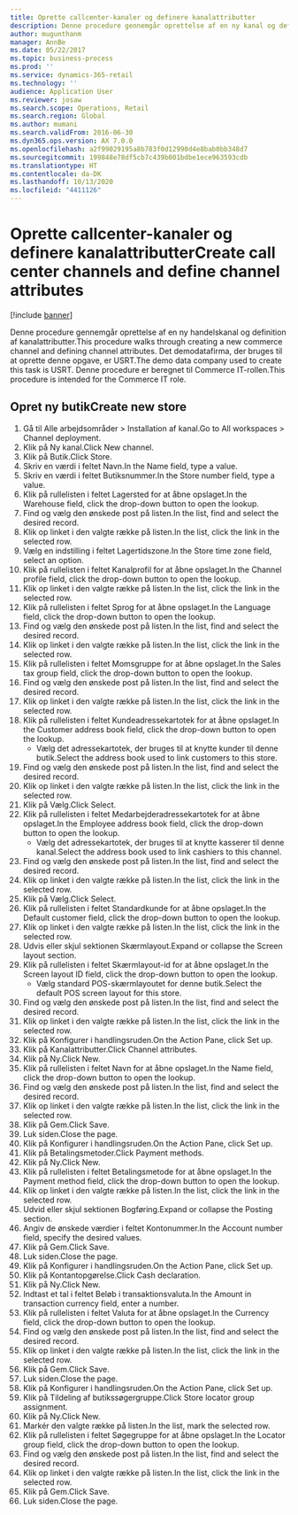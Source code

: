 ```yaml
---
title: Oprette callcenter-kanaler og definere kanalattributter
description: Denne procedure gennemgår oprettelse af en ny kanal og definition af kanalattributter.
author: mugunthanm
manager: AnnBe
ms.date: 05/22/2017
ms.topic: business-process
ms.prod: ''
ms.service: dynamics-365-retail
ms.technology: ''
audience: Application User
ms.reviewer: josaw
ms.search.scope: Operations, Retail
ms.search.region: Global
ms.author: mumani
ms.search.validFrom: 2016-06-30
ms.dyn365.ops.version: AX 7.0.0
ms.openlocfilehash: a2f99029195a8b783f0d12990d4e8bab0bb348d7
ms.sourcegitcommit: 199848e78df5cb7c439b001bdbe1ece963593cdb
ms.translationtype: HT
ms.contentlocale: da-DK
ms.lasthandoff: 10/13/2020
ms.locfileid: "4411126"
---
```

# <a name="create-call-center-channels-and-define-channel-attributes"></a><span data-ttu-id="80cd5-103">Oprette callcenter-kanaler og definere kanalattributter</span><span class="sxs-lookup"><span data-stu-id="80cd5-103">Create call center channels and define channel attributes</span></span>

[!include [banner](../includes/banner.md)]

<span data-ttu-id="80cd5-104">Denne procedure gennemgår oprettelse af en ny handelskanal og definition af kanalattributter.</span><span class="sxs-lookup"><span data-stu-id="80cd5-104">This procedure walks through creating a new commerce channel and defining channel attributes.</span></span> <span data-ttu-id="80cd5-105">Det demodatafirma, der bruges til at oprette denne opgave, er USRT.</span><span class="sxs-lookup"><span data-stu-id="80cd5-105">The demo data company used to create this task is USRT.</span></span> <span data-ttu-id="80cd5-106">Denne procedure er beregnet til Commerce IT-rollen.</span><span class="sxs-lookup"><span data-stu-id="80cd5-106">This procedure is intended for the Commerce IT role.</span></span>


## <a name="create-new-store"></a><span data-ttu-id="80cd5-107">Opret ny butik</span><span class="sxs-lookup"><span data-stu-id="80cd5-107">Create new store</span></span>
1. <span data-ttu-id="80cd5-108">Gå til Alle arbejdsområder > Installation af kanal.</span><span class="sxs-lookup"><span data-stu-id="80cd5-108">Go to All workspaces > Channel deployment.</span></span>
2. <span data-ttu-id="80cd5-109">Klik på Ny kanal.</span><span class="sxs-lookup"><span data-stu-id="80cd5-109">Click New channel.</span></span>
3. <span data-ttu-id="80cd5-110">Klik på Butik.</span><span class="sxs-lookup"><span data-stu-id="80cd5-110">Click Store.</span></span>
4. <span data-ttu-id="80cd5-111">Skriv en værdi i feltet Navn.</span><span class="sxs-lookup"><span data-stu-id="80cd5-111">In the Name field, type a value.</span></span>
5. <span data-ttu-id="80cd5-112">Skriv en værdi i feltet Butiksnummer.</span><span class="sxs-lookup"><span data-stu-id="80cd5-112">In the Store number field, type a value.</span></span>
6. <span data-ttu-id="80cd5-113">Klik på rullelisten i feltet Lagersted for at åbne opslaget.</span><span class="sxs-lookup"><span data-stu-id="80cd5-113">In the Warehouse field, click the drop-down button to open the lookup.</span></span>
7. <span data-ttu-id="80cd5-114">Find og vælg den ønskede post på listen.</span><span class="sxs-lookup"><span data-stu-id="80cd5-114">In the list, find and select the desired record.</span></span>
8. <span data-ttu-id="80cd5-115">Klik op linket i den valgte række på listen.</span><span class="sxs-lookup"><span data-stu-id="80cd5-115">In the list, click the link in the selected row.</span></span>
9. <span data-ttu-id="80cd5-116">Vælg en indstilling i feltet Lagertidszone.</span><span class="sxs-lookup"><span data-stu-id="80cd5-116">In the Store time zone field, select an option.</span></span>
10. <span data-ttu-id="80cd5-117">Klik på rullelisten i feltet Kanalprofil for at åbne opslaget.</span><span class="sxs-lookup"><span data-stu-id="80cd5-117">In the Channel profile field, click the drop-down button to open the lookup.</span></span>
11. <span data-ttu-id="80cd5-118">Klik op linket i den valgte række på listen.</span><span class="sxs-lookup"><span data-stu-id="80cd5-118">In the list, click the link in the selected row.</span></span>
12. <span data-ttu-id="80cd5-119">Klik på rullelisten i feltet Sprog for at åbne opslaget.</span><span class="sxs-lookup"><span data-stu-id="80cd5-119">In the Language field, click the drop-down button to open the lookup.</span></span>
13. <span data-ttu-id="80cd5-120">Find og vælg den ønskede post på listen.</span><span class="sxs-lookup"><span data-stu-id="80cd5-120">In the list, find and select the desired record.</span></span>
14. <span data-ttu-id="80cd5-121">Klik op linket i den valgte række på listen.</span><span class="sxs-lookup"><span data-stu-id="80cd5-121">In the list, click the link in the selected row.</span></span>
15. <span data-ttu-id="80cd5-122">Klik på rullelisten i feltet Momsgruppe for at åbne opslaget.</span><span class="sxs-lookup"><span data-stu-id="80cd5-122">In the Sales tax group field, click the drop-down button to open the lookup.</span></span>
16. <span data-ttu-id="80cd5-123">Find og vælg den ønskede post på listen.</span><span class="sxs-lookup"><span data-stu-id="80cd5-123">In the list, find and select the desired record.</span></span>
17. <span data-ttu-id="80cd5-124">Klik op linket i den valgte række på listen.</span><span class="sxs-lookup"><span data-stu-id="80cd5-124">In the list, click the link in the selected row.</span></span>
18. <span data-ttu-id="80cd5-125">Klik på rullelisten i feltet Kundeadressekartotek for at åbne opslaget.</span><span class="sxs-lookup"><span data-stu-id="80cd5-125">In the Customer address book field, click the drop-down button to open the lookup.</span></span>
    * <span data-ttu-id="80cd5-126">Vælg det adressekartotek, der bruges til at knytte kunder til denne butik.</span><span class="sxs-lookup"><span data-stu-id="80cd5-126">Select the address book used to link customers to this store.</span></span>  
19. <span data-ttu-id="80cd5-127">Find og vælg den ønskede post på listen.</span><span class="sxs-lookup"><span data-stu-id="80cd5-127">In the list, find and select the desired record.</span></span>
20. <span data-ttu-id="80cd5-128">Klik op linket i den valgte række på listen.</span><span class="sxs-lookup"><span data-stu-id="80cd5-128">In the list, click the link in the selected row.</span></span>
21. <span data-ttu-id="80cd5-129">Klik på Vælg.</span><span class="sxs-lookup"><span data-stu-id="80cd5-129">Click Select.</span></span>
22. <span data-ttu-id="80cd5-130">Klik på rullelisten i feltet Medarbejderadressekartotek for at åbne opslaget.</span><span class="sxs-lookup"><span data-stu-id="80cd5-130">In the Employee address book field, click the drop-down button to open the lookup.</span></span>
    * <span data-ttu-id="80cd5-131">Vælg det adressekartotek, der bruges til at knytte kasserer til denne kanal.</span><span class="sxs-lookup"><span data-stu-id="80cd5-131">Select the address book used to link cashiers to this channel.</span></span>  
23. <span data-ttu-id="80cd5-132">Find og vælg den ønskede post på listen.</span><span class="sxs-lookup"><span data-stu-id="80cd5-132">In the list, find and select the desired record.</span></span>
24. <span data-ttu-id="80cd5-133">Klik op linket i den valgte række på listen.</span><span class="sxs-lookup"><span data-stu-id="80cd5-133">In the list, click the link in the selected row.</span></span>
25. <span data-ttu-id="80cd5-134">Klik på Vælg.</span><span class="sxs-lookup"><span data-stu-id="80cd5-134">Click Select.</span></span>
26. <span data-ttu-id="80cd5-135">Klik på rullelisten i feltet Standardkunde for at åbne opslaget.</span><span class="sxs-lookup"><span data-stu-id="80cd5-135">In the Default customer field, click the drop-down button to open the lookup.</span></span>
27. <span data-ttu-id="80cd5-136">Klik op linket i den valgte række på listen.</span><span class="sxs-lookup"><span data-stu-id="80cd5-136">In the list, click the link in the selected row.</span></span>
28. <span data-ttu-id="80cd5-137">Udvis eller skjul sektionen Skærmlayout.</span><span class="sxs-lookup"><span data-stu-id="80cd5-137">Expand or collapse the Screen layout section.</span></span>
29. <span data-ttu-id="80cd5-138">Klik på rullelisten i feltet Skærmlayout-id for at åbne opslaget.</span><span class="sxs-lookup"><span data-stu-id="80cd5-138">In the Screen layout ID field, click the drop-down button to open the lookup.</span></span>
    * <span data-ttu-id="80cd5-139">Vælg standard POS-skærmlayoutet for denne butik.</span><span class="sxs-lookup"><span data-stu-id="80cd5-139">Select the default POS screen layout for this store.</span></span>  
30. <span data-ttu-id="80cd5-140">Find og vælg den ønskede post på listen.</span><span class="sxs-lookup"><span data-stu-id="80cd5-140">In the list, find and select the desired record.</span></span>
31. <span data-ttu-id="80cd5-141">Klik op linket i den valgte række på listen.</span><span class="sxs-lookup"><span data-stu-id="80cd5-141">In the list, click the link in the selected row.</span></span>
32. <span data-ttu-id="80cd5-142">Klik på Konfigurer i handlingsruden.</span><span class="sxs-lookup"><span data-stu-id="80cd5-142">On the Action Pane, click Set up.</span></span>
33. <span data-ttu-id="80cd5-143">Klik på Kanalattributter.</span><span class="sxs-lookup"><span data-stu-id="80cd5-143">Click Channel attributes.</span></span>
34. <span data-ttu-id="80cd5-144">Klik på Ny.</span><span class="sxs-lookup"><span data-stu-id="80cd5-144">Click New.</span></span>
35. <span data-ttu-id="80cd5-145">Klik på rullelisten i feltet Navn for at åbne opslaget.</span><span class="sxs-lookup"><span data-stu-id="80cd5-145">In the Name field, click the drop-down button to open the lookup.</span></span>
36. <span data-ttu-id="80cd5-146">Find og vælg den ønskede post på listen.</span><span class="sxs-lookup"><span data-stu-id="80cd5-146">In the list, find and select the desired record.</span></span>
37. <span data-ttu-id="80cd5-147">Klik op linket i den valgte række på listen.</span><span class="sxs-lookup"><span data-stu-id="80cd5-147">In the list, click the link in the selected row.</span></span>
38. <span data-ttu-id="80cd5-148">Klik på Gem.</span><span class="sxs-lookup"><span data-stu-id="80cd5-148">Click Save.</span></span>
39. <span data-ttu-id="80cd5-149">Luk siden.</span><span class="sxs-lookup"><span data-stu-id="80cd5-149">Close the page.</span></span>
40. <span data-ttu-id="80cd5-150">Klik på Konfigurer i handlingsruden.</span><span class="sxs-lookup"><span data-stu-id="80cd5-150">On the Action Pane, click Set up.</span></span>
41. <span data-ttu-id="80cd5-151">Klik på Betalingsmetoder.</span><span class="sxs-lookup"><span data-stu-id="80cd5-151">Click Payment methods.</span></span>
42. <span data-ttu-id="80cd5-152">Klik på Ny.</span><span class="sxs-lookup"><span data-stu-id="80cd5-152">Click New.</span></span>
43. <span data-ttu-id="80cd5-153">Klik på rullelisten i feltet Betalingsmetode for at åbne opslaget.</span><span class="sxs-lookup"><span data-stu-id="80cd5-153">In the Payment method field, click the drop-down button to open the lookup.</span></span>
44. <span data-ttu-id="80cd5-154">Klik op linket i den valgte række på listen.</span><span class="sxs-lookup"><span data-stu-id="80cd5-154">In the list, click the link in the selected row.</span></span>
45. <span data-ttu-id="80cd5-155">Udvid eller skjul sektionen Bogføring.</span><span class="sxs-lookup"><span data-stu-id="80cd5-155">Expand or collapse the Posting section.</span></span>
46. <span data-ttu-id="80cd5-156">Angiv de ønskede værdier i feltet Kontonummer.</span><span class="sxs-lookup"><span data-stu-id="80cd5-156">In the Account number field, specify the desired values.</span></span>
47. <span data-ttu-id="80cd5-157">Klik på Gem.</span><span class="sxs-lookup"><span data-stu-id="80cd5-157">Click Save.</span></span>
48. <span data-ttu-id="80cd5-158">Luk siden.</span><span class="sxs-lookup"><span data-stu-id="80cd5-158">Close the page.</span></span>
49. <span data-ttu-id="80cd5-159">Klik på Konfigurer i handlingsruden.</span><span class="sxs-lookup"><span data-stu-id="80cd5-159">On the Action Pane, click Set up.</span></span>
50. <span data-ttu-id="80cd5-160">Klik på Kontantopgørelse.</span><span class="sxs-lookup"><span data-stu-id="80cd5-160">Click Cash declaration.</span></span>
51. <span data-ttu-id="80cd5-161">Klik på Ny.</span><span class="sxs-lookup"><span data-stu-id="80cd5-161">Click New.</span></span>
52. <span data-ttu-id="80cd5-162">Indtast et tal i feltet Beløb i transaktionsvaluta.</span><span class="sxs-lookup"><span data-stu-id="80cd5-162">In the Amount in transaction currency field, enter a number.</span></span>
53. <span data-ttu-id="80cd5-163">Klik på rullelisten i feltet Valuta for at åbne opslaget.</span><span class="sxs-lookup"><span data-stu-id="80cd5-163">In the Currency field, click the drop-down button to open the lookup.</span></span>
54. <span data-ttu-id="80cd5-164">Find og vælg den ønskede post på listen.</span><span class="sxs-lookup"><span data-stu-id="80cd5-164">In the list, find and select the desired record.</span></span>
55. <span data-ttu-id="80cd5-165">Klik op linket i den valgte række på listen.</span><span class="sxs-lookup"><span data-stu-id="80cd5-165">In the list, click the link in the selected row.</span></span>
56. <span data-ttu-id="80cd5-166">Klik på Gem.</span><span class="sxs-lookup"><span data-stu-id="80cd5-166">Click Save.</span></span>
57. <span data-ttu-id="80cd5-167">Luk siden.</span><span class="sxs-lookup"><span data-stu-id="80cd5-167">Close the page.</span></span>
58. <span data-ttu-id="80cd5-168">Klik på Konfigurer i handlingsruden.</span><span class="sxs-lookup"><span data-stu-id="80cd5-168">On the Action Pane, click Set up.</span></span>
59. <span data-ttu-id="80cd5-169">Klik på Tildeling af butikssøgergruppe.</span><span class="sxs-lookup"><span data-stu-id="80cd5-169">Click Store locator group assignment.</span></span>
60. <span data-ttu-id="80cd5-170">Klik på Ny.</span><span class="sxs-lookup"><span data-stu-id="80cd5-170">Click New.</span></span>
61. <span data-ttu-id="80cd5-171">Markér den valgte række på listen.</span><span class="sxs-lookup"><span data-stu-id="80cd5-171">In the list, mark the selected row.</span></span>
62. <span data-ttu-id="80cd5-172">Klik på rullelisten i feltet Søgegruppe for at åbne opslaget.</span><span class="sxs-lookup"><span data-stu-id="80cd5-172">In the Locator group field, click the drop-down button to open the lookup.</span></span>
63. <span data-ttu-id="80cd5-173">Find og vælg den ønskede post på listen.</span><span class="sxs-lookup"><span data-stu-id="80cd5-173">In the list, find and select the desired record.</span></span>
64. <span data-ttu-id="80cd5-174">Klik op linket i den valgte række på listen.</span><span class="sxs-lookup"><span data-stu-id="80cd5-174">In the list, click the link in the selected row.</span></span>
65. <span data-ttu-id="80cd5-175">Klik på Gem.</span><span class="sxs-lookup"><span data-stu-id="80cd5-175">Click Save.</span></span>
66. <span data-ttu-id="80cd5-176">Luk siden.</span><span class="sxs-lookup"><span data-stu-id="80cd5-176">Close the page.</span></span>

